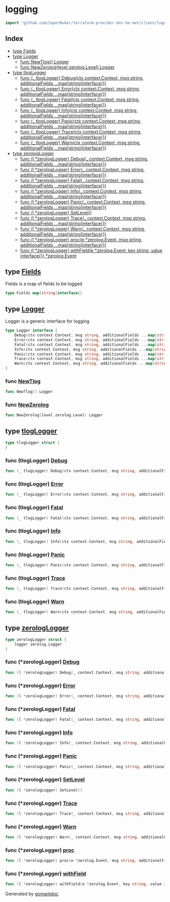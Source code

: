 <!-- Code generated by gomarkdoc. DO NOT EDIT -->

# logging

```go
import "github.com/SuperBuker/terraform-provider-dns-he-net/client/logging"
```

## Index

- [type Fields](<#type-fields>)
- [type Logger](<#type-logger>)
  - [func NewTlog() Logger](<#func-newtlog>)
  - [func NewZerolog(level zerolog.Level) Logger](<#func-newzerolog>)
- [type tlogLogger](<#type-tloglogger>)
  - [func (_ tlogLogger) Debug(ctx context.Context, msg string, additionalFields ...map[string]interface{})](<#func-tloglogger-debug>)
  - [func (_ tlogLogger) Error(ctx context.Context, msg string, additionalFields ...map[string]interface{})](<#func-tloglogger-error>)
  - [func (_ tlogLogger) Fatal(ctx context.Context, msg string, additionalFields ...map[string]interface{})](<#func-tloglogger-fatal>)
  - [func (_ tlogLogger) Info(ctx context.Context, msg string, additionalFields ...map[string]interface{})](<#func-tloglogger-info>)
  - [func (_ tlogLogger) Panic(ctx context.Context, msg string, additionalFields ...map[string]interface{})](<#func-tloglogger-panic>)
  - [func (_ tlogLogger) Trace(ctx context.Context, msg string, additionalFields ...map[string]interface{})](<#func-tloglogger-trace>)
  - [func (_ tlogLogger) Warn(ctx context.Context, msg string, additionalFields ...map[string]interface{})](<#func-tloglogger-warn>)
- [type zerologLogger](<#type-zerologlogger>)
  - [func (l *zerologLogger) Debug(_ context.Context, msg string, additionalFields ...map[string]interface{})](<#func-zerologlogger-debug>)
  - [func (l *zerologLogger) Error(_ context.Context, msg string, additionalFields ...map[string]interface{})](<#func-zerologlogger-error>)
  - [func (l *zerologLogger) Fatal(_ context.Context, msg string, additionalFields ...map[string]interface{})](<#func-zerologlogger-fatal>)
  - [func (l *zerologLogger) Info(_ context.Context, msg string, additionalFields ...map[string]interface{})](<#func-zerologlogger-info>)
  - [func (l *zerologLogger) Panic(_ context.Context, msg string, additionalFields ...map[string]interface{})](<#func-zerologlogger-panic>)
  - [func (l *zerologLogger) SetLevel()](<#func-zerologlogger-setlevel>)
  - [func (l *zerologLogger) Trace(_ context.Context, msg string, additionalFields ...map[string]interface{})](<#func-zerologlogger-trace>)
  - [func (l *zerologLogger) Warn(_ context.Context, msg string, additionalFields ...map[string]interface{})](<#func-zerologlogger-warn>)
  - [func (l *zerologLogger) proc(e *zerolog.Event, msg string, additionalFields ...map[string]interface{})](<#func-zerologlogger-proc>)
  - [func (l *zerologLogger) withField(e *zerolog.Event, key string, value interface{}) *zerolog.Event](<#func-zerologlogger-withfield>)


## type [Fields](<https://github.com/SuperBuker/terraform-provider-dns-he-net/tree/master/common/client/logging/blob/master/client/logging/type.go#L17>)

Fields is a map of fields to be logged

```go
type Fields map[string]interface{}
```

## type [Logger](<https://github.com/SuperBuker/terraform-provider-dns-he-net/tree/master/common/client/logging/blob/master/client/logging/type.go#L6-L14>)

Logger is a generic interface for logging

```go
type Logger interface {
    Debug(ctx context.Context, msg string, additionalFields ...map[string]interface{})
    Error(ctx context.Context, msg string, additionalFields ...map[string]interface{})
    Fatal(ctx context.Context, msg string, additionalFields ...map[string]interface{})
    Info(ctx context.Context, msg string, additionalFields ...map[string]interface{})
    Panic(ctx context.Context, msg string, additionalFields ...map[string]interface{})
    Trace(ctx context.Context, msg string, additionalFields ...map[string]interface{})
    Warn(ctx context.Context, msg string, additionalFields ...map[string]interface{})
}
```

### func [NewTlog](<https://github.com/SuperBuker/terraform-provider-dns-he-net/tree/master/common/client/logging/blob/master/client/logging/tlog.go#L9>)

```go
func NewTlog() Logger
```

### func [NewZerolog](<https://github.com/SuperBuker/terraform-provider-dns-he-net/tree/master/common/client/logging/blob/master/client/logging/zerolog.go#L10>)

```go
func NewZerolog(level zerolog.Level) Logger
```

## type [tlogLogger](<https://github.com/SuperBuker/terraform-provider-dns-he-net/tree/master/common/client/logging/blob/master/client/logging/tlog.go#L16-L18>)

```go
type tlogLogger struct {
}
```

### func \(tlogLogger\) [Debug](<https://github.com/SuperBuker/terraform-provider-dns-he-net/tree/master/common/client/logging/blob/master/client/logging/tlog.go#L20>)

```go
func (_ tlogLogger) Debug(ctx context.Context, msg string, additionalFields ...map[string]interface{})
```

### func \(tlogLogger\) [Error](<https://github.com/SuperBuker/terraform-provider-dns-he-net/tree/master/common/client/logging/blob/master/client/logging/tlog.go#L24>)

```go
func (_ tlogLogger) Error(ctx context.Context, msg string, additionalFields ...map[string]interface{})
```

### func \(tlogLogger\) [Fatal](<https://github.com/SuperBuker/terraform-provider-dns-he-net/tree/master/common/client/logging/blob/master/client/logging/tlog.go#L28>)

```go
func (_ tlogLogger) Fatal(ctx context.Context, msg string, additionalFields ...map[string]interface{})
```

### func \(tlogLogger\) [Info](<https://github.com/SuperBuker/terraform-provider-dns-he-net/tree/master/common/client/logging/blob/master/client/logging/tlog.go#L32>)

```go
func (_ tlogLogger) Info(ctx context.Context, msg string, additionalFields ...map[string]interface{})
```

### func \(tlogLogger\) [Panic](<https://github.com/SuperBuker/terraform-provider-dns-he-net/tree/master/common/client/logging/blob/master/client/logging/tlog.go#L36>)

```go
func (_ tlogLogger) Panic(ctx context.Context, msg string, additionalFields ...map[string]interface{})
```

### func \(tlogLogger\) [Trace](<https://github.com/SuperBuker/terraform-provider-dns-he-net/tree/master/common/client/logging/blob/master/client/logging/tlog.go#L40>)

```go
func (_ tlogLogger) Trace(ctx context.Context, msg string, additionalFields ...map[string]interface{})
```

### func \(tlogLogger\) [Warn](<https://github.com/SuperBuker/terraform-provider-dns-he-net/tree/master/common/client/logging/blob/master/client/logging/tlog.go#L44>)

```go
func (_ tlogLogger) Warn(ctx context.Context, msg string, additionalFields ...map[string]interface{})
```

## type [zerologLogger](<https://github.com/SuperBuker/terraform-provider-dns-he-net/tree/master/common/client/logging/blob/master/client/logging/zerolog.go#L19-L21>)

```go
type zerologLogger struct {
    logger zerolog.Logger
}
```

### func \(\*zerologLogger\) [Debug](<https://github.com/SuperBuker/terraform-provider-dns-he-net/tree/master/common/client/logging/blob/master/client/logging/zerolog.go#L78>)

```go
func (l *zerologLogger) Debug(_ context.Context, msg string, additionalFields ...map[string]interface{})
```

### func \(\*zerologLogger\) [Error](<https://github.com/SuperBuker/terraform-provider-dns-he-net/tree/master/common/client/logging/blob/master/client/logging/zerolog.go#L86>)

```go
func (l *zerologLogger) Error(_ context.Context, msg string, additionalFields ...map[string]interface{})
```

### func \(\*zerologLogger\) [Fatal](<https://github.com/SuperBuker/terraform-provider-dns-he-net/tree/master/common/client/logging/blob/master/client/logging/zerolog.go#L94>)

```go
func (l *zerologLogger) Fatal(_ context.Context, msg string, additionalFields ...map[string]interface{})
```

### func \(\*zerologLogger\) [Info](<https://github.com/SuperBuker/terraform-provider-dns-he-net/tree/master/common/client/logging/blob/master/client/logging/zerolog.go#L102>)

```go
func (l *zerologLogger) Info(_ context.Context, msg string, additionalFields ...map[string]interface{})
```

### func \(\*zerologLogger\) [Panic](<https://github.com/SuperBuker/terraform-provider-dns-he-net/tree/master/common/client/logging/blob/master/client/logging/zerolog.go#L110>)

```go
func (l *zerologLogger) Panic(_ context.Context, msg string, additionalFields ...map[string]interface{})
```

### func \(\*zerologLogger\) [SetLevel](<https://github.com/SuperBuker/terraform-provider-dns-he-net/tree/master/common/client/logging/blob/master/client/logging/zerolog.go#L74>)

```go
func (l *zerologLogger) SetLevel()
```

### func \(\*zerologLogger\) [Trace](<https://github.com/SuperBuker/terraform-provider-dns-he-net/tree/master/common/client/logging/blob/master/client/logging/zerolog.go#L118>)

```go
func (l *zerologLogger) Trace(_ context.Context, msg string, additionalFields ...map[string]interface{})
```

### func \(\*zerologLogger\) [Warn](<https://github.com/SuperBuker/terraform-provider-dns-he-net/tree/master/common/client/logging/blob/master/client/logging/zerolog.go#L126>)

```go
func (l *zerologLogger) Warn(_ context.Context, msg string, additionalFields ...map[string]interface{})
```

### func \(\*zerologLogger\) [proc](<https://github.com/SuperBuker/terraform-provider-dns-he-net/tree/master/common/client/logging/blob/master/client/logging/zerolog.go#L60>)

```go
func (l *zerologLogger) proc(e *zerolog.Event, msg string, additionalFields ...map[string]interface{})
```

### func \(\*zerologLogger\) [withField](<https://github.com/SuperBuker/terraform-provider-dns-he-net/tree/master/common/client/logging/blob/master/client/logging/zerolog.go#L23>)

```go
func (l *zerologLogger) withField(e *zerolog.Event, key string, value interface{}) *zerolog.Event
```



Generated by [gomarkdoc](<https://github.com/princjef/gomarkdoc>)
